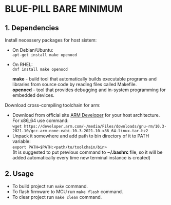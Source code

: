  # BLUE-PILL BARE MINIMUM
 ## 1. Dependencies
 Install necessery packages for host sistem:  
 - On Debian/Ubuntu:  
 `apt-get install make openocd`  
 - On RHEL:  
 `dnf install make openocd`  
 
    **make** - build tool that automatically builds executable programs and libraries from source code by reading files called Makefile.   
    **openocd** - tool that provides debugging and in-system programming for embedded devices.  

Download cross-compiling toolchain for arm:  
- Download from official site [ARM Developer](https://developer.arm.com/downloads/-/gnu-rm) for your host architecture. For x86_64 use command:   
`wget https://developer.arm.com/-/media/Files/downloads/gnu-rm/10.3-2021.10/gcc-arm-none-eabi-10.3-2021.10-x86_64-linux.tar.bz2`
- Unpack it somewhere and add path to bin directory of it to PATH variable:  
`export PATH=$PATH:<path/to/toolchain/bin>`  
(It is suggested to put previous command to **~/.bashrc** file, so it will be added automatically every time new terminal instance is created)

## 2. Usage
- To build project run `make` command.  
- To flash firmware to MCU run `make flash` command.  
- To clear project run `make clean` command.
